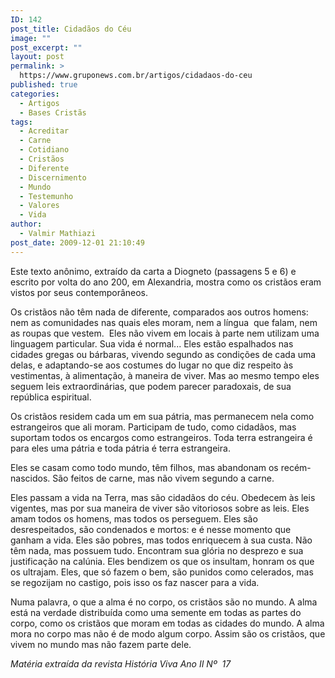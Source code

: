 ```yaml
---
ID: 142
post_title: Cidadãos do Céu
image: ""
post_excerpt: ""
layout: post
permalink: >
  https://www.gruponews.com.br/artigos/cidadaos-do-ceu
published: true
categories:
  - Artigos
  - Bases Cristãs
tags:
  - Acreditar
  - Carne
  - Cotidiano
  - Cristãos
  - Diferente
  - Discernimento
  - Mundo
  - Testemunho
  - Valores
  - Vida
author:
  - Valmir Mathiazi
post_date: 2009-12-01 21:10:49
---
```

Este texto anônimo, extraído da carta a Diogneto (passagens 5 e 6) e escrito por volta do ano 200, em Alexandria, mostra como os cristãos eram vistos por seus contemporâneos.

Os cristãos não têm nada de diferente, comparados aos outros homens: nem as comunidades nas quais eles moram, nem a língua  que falam, nem as roupas que vestem.  Eles não vivem em locais à parte nem utilizam uma linguagem particular. Sua vida é normal... Eles estão espalhados nas cidades gregas ou bárbaras, vivendo segundo as condições de cada uma delas, e adaptando-se aos costumes do lugar no que diz respeito às vestimentas, à alimentação, à maneira de viver. Mas ao mesmo tempo eles seguem leis extraordinárias, que podem parecer paradoxais, de sua república espiritual.

Os cristãos residem cada um em sua pátria, mas permanecem nela como estrangeiros que ali moram. Participam de tudo, como cidadãos, mas suportam todos os encargos como estrangeiros. Toda terra estrangeira é para eles uma pátria e toda pátria é terra estrangeira.

Eles se casam como todo mundo, têm filhos, mas abandonam os recém-nascidos. São feitos de carne, mas não vivem segundo a carne.

Eles passam a vida na Terra, mas são cidadãos do céu. Obedecem às leis vigentes, mas por sua maneira de viver são vitoriosos sobre as leis. Eles amam todos os homens, mas todos os perseguem. Eles são desrespeitados, são condenados e mortos: e é nesse momento que ganham a vida. Eles são pobres, mas todos enriquecem à sua custa. Não têm nada, mas possuem tudo. Encontram sua glória no desprezo e sua justificação na calúnia. Eles bendizem os que os insultam, honram os que os ultrajam. Eles, que só fazem o bem, são punidos como celerados, mas se regozijam no castigo, pois isso os faz nascer para a vida.

Numa palavra, o que a alma é no corpo, os cristãos são no mundo. A alma está na verdade distribuída como uma semente em todas as partes do corpo, como os cristãos que moram em todas as cidades do mundo. A alma mora no corpo mas não é de modo algum corpo. Assim são os cristãos, que vivem no mundo mas não fazem parte dele.

<em>Matéria extraída da revista História Viva Ano II Nº  17</em>